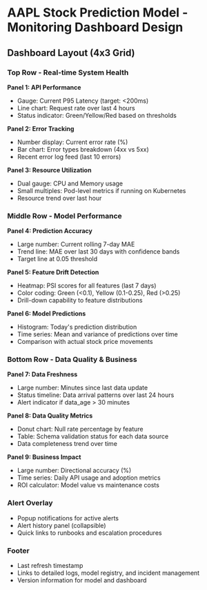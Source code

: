  # AAPL Stock Prediction Model - Monitoring Dashboard Design

## Dashboard Layout (4x3 Grid)

### Top Row - Real-time System Health
**Panel 1: API Performance**
- Gauge: Current P95 Latency (target: <200ms)
- Line chart: Request rate over last 4 hours
- Status indicator: Green/Yellow/Red based on thresholds

**Panel 2: Error Tracking**
- Number display: Current error rate (%)
- Bar chart: Error types breakdown (4xx vs 5xx)
- Recent error log feed (last 10 errors)

**Panel 3: Resource Utilization**
- Dual gauge: CPU and Memory usage
- Small multiples: Pod-level metrics if running on Kubernetes
- Resource trend over last hour

### Middle Row - Model Performance
**Panel 4: Prediction Accuracy**
- Large number: Current rolling 7-day MAE
- Trend line: MAE over last 30 days with confidence bands
- Target line at 0.05 threshold

**Panel 5: Feature Drift Detection**
- Heatmap: PSI scores for all features (last 7 days)
- Color coding: Green (<0.1), Yellow (0.1-0.25), Red (>0.25)
- Drill-down capability to feature distributions

**Panel 6: Model Predictions**
- Histogram: Today's prediction distribution
- Time series: Mean and variance of predictions over time
- Comparison with actual stock price movements

### Bottom Row - Data Quality & Business
**Panel 7: Data Freshness**
- Large number: Minutes since last data update
- Status timeline: Data arrival patterns over last 24 hours
- Alert indicator if data_age > 30 minutes

**Panel 8: Data Quality Metrics**
- Donut chart: Null rate percentage by feature
- Table: Schema validation status for each data source
- Data completeness trend over time

**Panel 9: Business Impact**
- Large number: Directional accuracy (%)
- Time series: Daily API usage and adoption metrics
- ROI calculator: Model value vs maintenance costs

### Alert Overlay
- Popup notifications for active alerts
- Alert history panel (collapsible)
- Quick links to runbooks and escalation procedures

### Footer
- Last refresh timestamp
- Links to detailed logs, model registry, and incident management
- Version information for model and dashboard